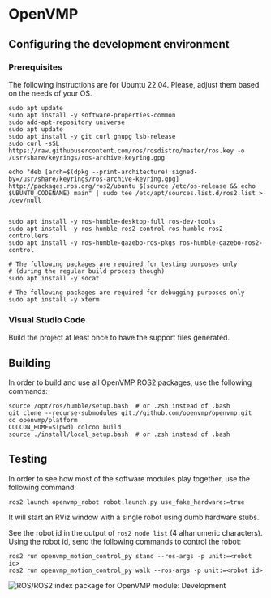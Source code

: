 # OpenVMP

## Configuring the development environment

### Prerequisites

The following instructions are for Ubuntu 22.04. Please, adjust them based on the needs of your OS.

```
sudo apt update
sudo apt install -y software-properties-common
sudo add-apt-repository universe
sudo apt update
sudo apt install -y git curl gnupg lsb-release
sudo curl -sSL https://raw.githubusercontent.com/ros/rosdistro/master/ros.key -o /usr/share/keyrings/ros-archive-keyring.gpg

echo "deb [arch=$(dpkg --print-architecture) signed-by=/usr/share/keyrings/ros-archive-keyring.gpg] http://packages.ros.org/ros2/ubuntu $(source /etc/os-release && echo $UBUNTU_CODENAME) main" | sudo tee /etc/apt/sources.list.d/ros2.list > /dev/null


sudo apt install -y ros-humble-desktop-full ros-dev-tools
sudo apt install -y ros-humble-ros2-control ros-humble-ros2-controllers
sudo apt install -y ros-humble-gazebo-ros-pkgs ros-humble-gazebo-ros2-control

# The following packages are required for testing purposes only
# (during the regular build process though)
sudo apt install -y socat

# The following packages are required for debugging purposes only
sudo apt install -y xterm
```

### Visual Studio Code

Build the project at least once to have the support files generated.

## Building

In order to build and use all OpenVMP ROS2 packages, use the following commands:

```
source /opt/ros/humble/setup.bash  # or .zsh instead of .bash
git clone --recurse-submodules git://github.com/openvmp/openvmp.git
cd openvmp/platform
COLCON_HOME=$(pwd) colcon build
source ./install/local_setup.bash  # or .zsh instead of .bash
```

## Testing

In order to see how most of the software modules play together,
use the following command:

```
ros2 launch openvmp_robot robot.launch.py use_fake_hardware:=true
```

It will start an RViz window with a single robot using dumb hardware stubs.

See the robot id in the output of `ros2 node list` (4 alhanumeric characters). Using the robot id, send the following commands to control the robot:

```
ros2 run openvmp_motion_control_py stand --ros-args -p unit:=<robot id>
ros2 run openvmp_motion_control_py walk --ros-args -p unit:=<robot id>
```

![ROS/ROS2 index package for OpenVMP module: Development](https://www.google-analytics.com/collect?v=1&tid=UA-242596187-2&cid=555&aip=1&t=event&ec=github&ea=md&dp=%2FDevelopment.md&dt=OpenVMP%20Documentation)
